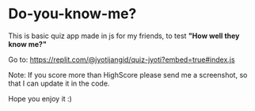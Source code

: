 # Do-you-know-me?

This is basic quiz app made in js for my friends, to test **"How well they know me?"**

Go to: https://replit.com/@jyotijangid/quiz-jyoti?embed=true#index.js 

Note: If you score more than HighScore please send me a screenshot, so that I can update it in the code.

Hope you enjoy it :)
